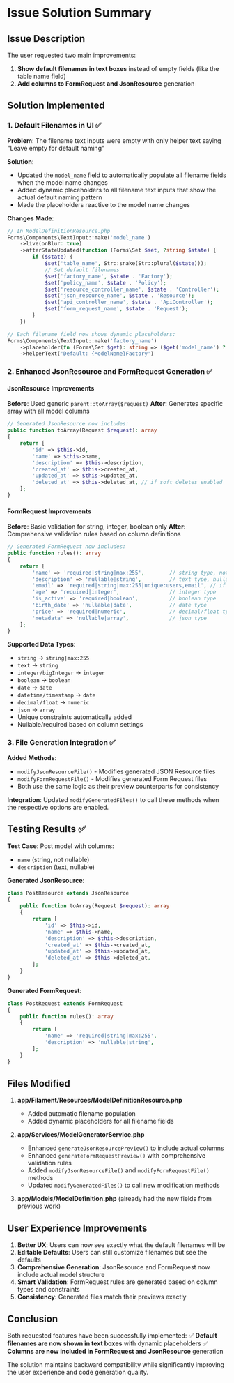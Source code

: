 # Issue Solution Summary

## Issue Description
The user requested two main improvements:
1. **Show default filenames in text boxes** instead of empty fields (like the table name field)
2. **Add columns to FormRequest and JsonResource** generation

## Solution Implemented

### 1. Default Filenames in UI ✅

**Problem**: The filename text inputs were empty with only helper text saying "Leave empty for default naming"

**Solution**: 
- Updated the `model_name` field to automatically populate all filename fields when the model name changes
- Added dynamic placeholders to all filename text inputs that show the actual default naming pattern
- Made the placeholders reactive to the model name changes

**Changes Made**:
```php
// In ModelDefinitionResource.php
Forms\Components\TextInput::make('model_name')
    ->live(onBlur: true)
    ->afterStateUpdated(function (Forms\Set $set, ?string $state) {
        if ($state) {
            $set('table_name', Str::snake(Str::plural($state)));
            // Set default filenames
            $set('factory_name', $state . 'Factory');
            $set('policy_name', $state . 'Policy');
            $set('resource_controller_name', $state . 'Controller');
            $set('json_resource_name', $state . 'Resource');
            $set('api_controller_name', $state . 'ApiController');
            $set('form_request_name', $state . 'Request');
        }
    })

// Each filename field now shows dynamic placeholders:
Forms\Components\TextInput::make('factory_name')
    ->placeholder(fn (Forms\Get $get): string => ($get('model_name') ?: 'Model') . 'Factory')
    ->helperText('Default: {ModelName}Factory')
```

### 2. Enhanced JsonResource and FormRequest Generation ✅

#### JsonResource Improvements
**Before**: Used generic `parent::toArray($request)`
**After**: Generates specific array with all model columns

```php
// Generated JsonResource now includes:
public function toArray(Request $request): array
{
    return [
        'id' => $this->id,
        'name' => $this->name,
        'description' => $this->description,
        'created_at' => $this->created_at,
        'updated_at' => $this->updated_at,
        'deleted_at' => $this->deleted_at, // if soft deletes enabled
    ];
}
```

#### FormRequest Improvements
**Before**: Basic validation for string, integer, boolean only
**After**: Comprehensive validation rules based on column definitions

```php
// Generated FormRequest now includes:
public function rules(): array
{
    return [
        'name' => 'required|string|max:255',        // string type, not nullable
        'description' => 'nullable|string',         // text type, nullable
        'email' => 'required|string|max:255|unique:users,email', // if unique
        'age' => 'required|integer',                // integer type
        'is_active' => 'required|boolean',          // boolean type
        'birth_date' => 'nullable|date',            // date type
        'price' => 'required|numeric',              // decimal/float type
        'metadata' => 'nullable|array',             // json type
    ];
}
```

**Supported Data Types**:
- `string` → `string|max:255`
- `text` → `string`
- `integer/bigInteger` → `integer`
- `boolean` → `boolean`
- `date` → `date`
- `datetime/timestamp` → `date`
- `decimal/float` → `numeric`
- `json` → `array`
- Unique constraints automatically added
- Nullable/required based on column settings

### 3. File Generation Integration ✅

**Added Methods**:
- `modifyJsonResourceFile()` - Modifies generated JSON Resource files
- `modifyFormRequestFile()` - Modifies generated Form Request files
- Both use the same logic as their preview counterparts for consistency

**Integration**: Updated `modifyGeneratedFiles()` to call these methods when the respective options are enabled.

## Testing Results ✅

**Test Case**: Post model with columns:
- `name` (string, not nullable)
- `description` (text, nullable)

**Generated JsonResource**:
```php
class PostResource extends JsonResource
{
    public function toArray(Request $request): array
    {
        return [
            'id' => $this->id,
            'name' => $this->name,
            'description' => $this->description,
            'created_at' => $this->created_at,
            'updated_at' => $this->updated_at,
            'deleted_at' => $this->deleted_at,
        ];
    }
}
```

**Generated FormRequest**:
```php
class PostRequest extends FormRequest
{
    public function rules(): array
    {
        return [
            'name' => 'required|string|max:255',
            'description' => 'nullable|string',
        ];
    }
}
```

## Files Modified

1. **app/Filament/Resources/ModelDefinitionResource.php**
   - Added automatic filename population
   - Added dynamic placeholders for all filename fields

2. **app/Services/ModelGeneratorService.php**
   - Enhanced `generateJsonResourcePreview()` to include actual columns
   - Enhanced `generateFormRequestPreview()` with comprehensive validation rules
   - Added `modifyJsonResourceFile()` and `modifyFormRequestFile()` methods
   - Updated `modifyGeneratedFiles()` to call new modification methods

3. **app/Models/ModelDefinition.php** (already had the new fields from previous work)

## User Experience Improvements

1. **Better UX**: Users can now see exactly what the default filenames will be
2. **Editable Defaults**: Users can still customize filenames but see the defaults
3. **Comprehensive Generation**: JsonResource and FormRequest now include actual model structure
4. **Smart Validation**: FormRequest rules are generated based on column types and constraints
5. **Consistency**: Generated files match their previews exactly

## Conclusion

Both requested features have been successfully implemented:
✅ **Default filenames are now shown in text boxes** with dynamic placeholders
✅ **Columns are now included in FormRequest and JsonResource** generation

The solution maintains backward compatibility while significantly improving the user experience and code generation quality.
